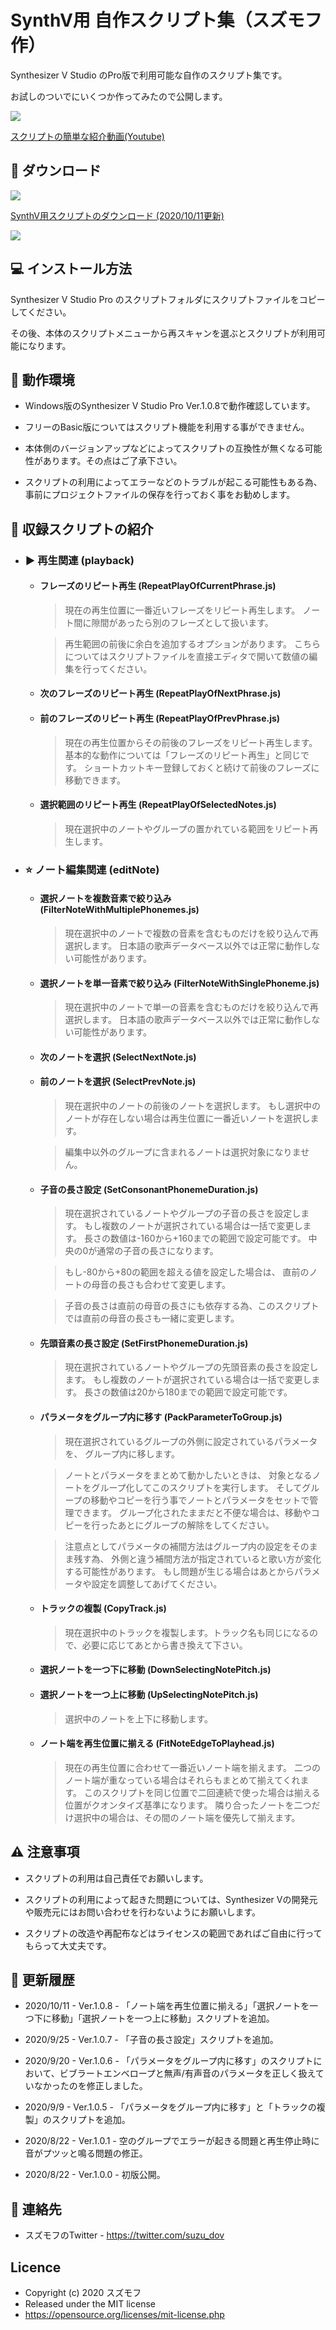 SynthV用 自作スクリプト集（スズモフ作）
====

Synthesizer V Studio のPro版で利用可能な自作のスクリプト集です。

お試しのついでにいくつか作ってみたので公開します。

[![](https://user-images.githubusercontent.com/70054457/90955074-3d7c6f00-e4b5-11ea-84fd-49d3a2c23995.jpg)](http://www.youtube.com/watch?v=pogybmk_VyU "スクリプトの紹介動画")

[スクリプトの簡単な紹介動画(Youtube)](http://www.youtube.com/watch?v=pogybmk_VyU)

## 🔽 ダウンロード

<img src="https://img.shields.io/badge/version-1.0.8-green.svg">

[SynthV用スクリプトのダウンロード (2020/10/11更新)](https://github.com/suzumof/synthv-suzu-scripts/releases/download/v1.0.8/SynthVSuzuScripts1.0.8.zip)
 
[![](https://user-images.githubusercontent.com/70054457/92500556-4355ac80-f238-11ea-8fa8-80689a4ce543.png)](https://github.com/suzumof/synthv-suzu-scripts/releases/download/v1.0.8/SynthVSuzuScripts1.0.8.zip "SynthV用スクリプトのダウンロード")


## 💻 インストール方法

Synthesizer V Studio Pro のスクリプトフォルダにスクリプトファイルをコピーしてください。

その後、本体のスクリプトメニューから再スキャンを選ぶとスクリプトが利用可能になります。

## 🧰 動作環境

- Windows版のSynthesizer V Studio Pro Ver.1.0.8で動作確認しています。

- フリーのBasic版についてはスクリプト機能を利用する事ができません。

- 本体側のバージョンアップなどによってスクリプトの互換性が無くなる可能性があります。その点はご了承下さい。

- スクリプトの利用によってエラーなどのトラブルが起こる可能性もある為、事前にプロジェクトファイルの保存を行っておく事をお勧めします。

## 🎁 収録スクリプトの紹介

- ### ▶ 再生関連 (playback)

    - #### フレーズのリピート再生 (RepeatPlayOfCurrentPhrase.js)
      
      >現在の再生位置に一番近いフレーズをリピート再生します。
      ノート間に隙間があったら別のフレーズとして扱います。
      
      >再生範囲の前後に余白を追加するオプションがあります。
      こちらについてはスクリプトファイルを直接エディタで開いて数値の編集を行ってください。

    - #### 次のフレーズのリピート再生 (RepeatPlayOfNextPhrase.js)
    - #### 前のフレーズのリピート再生 (RepeatPlayOfPrevPhrase.js)
    
      >現在の再生位置からその前後のフレーズをリピート再生します。
       基本的な動作については「フレーズのリピート再生」と同じです。
       ショートカットキー登録しておくと続けて前後のフレーズに移動できます。
      
    - #### 選択範囲のリピート再生 (RepeatPlayOfSelectedNotes.js)
    
      >現在選択中のノートやグループの置かれている範囲をリピート再生します。

- ### ⭐ ノート編集関連 (editNote)

    - #### 選択ノートを複数音素で絞り込み (FilterNoteWithMultiplePhonemes.js)
    
      >現在選択中のノートで複数の音素を含むものだけを絞り込んで再選択します。
      日本語の歌声データベース以外では正常に動作しない可能性があります。
    
    - #### 選択ノートを単一音素で絞り込み (FilterNoteWithSinglePhoneme.js)
    
      >現在選択中のノートで単一の音素を含むものだけを絞り込んで再選択します。
      日本語の歌声データベース以外では正常に動作しない可能性があります。
    
    - #### 次のノートを選択 (SelectNextNote.js)
    - #### 前のノートを選択 (SelectPrevNote.js)
      
      >現在選択中のノートの前後のノートを選択します。
      もし選択中のノートが存在しない場合は再生位置に一番近いノートを選択します。

      >編集中以外のグループに含まれるノートは選択対象になりません。
    
    - #### 子音の長さ設定 (SetConsonantPhonemeDuration.js)
      
      >現在選択されているノートやグループの子音の長さを設定します。
      もし複数のノートが選択されている場合は一括で変更します。
      長さの数値は-160から+160までの範囲で設定可能です。
      中央の0が通常の子音の長さになります。
      
      >もし-80から+80の範囲を超える値を設定した場合は、
      直前のノートの母音の長さも合わせて変更します。

      >子音の長さは直前の母音の長さにも依存する為、このスクリプトでは直前の母音の長さも一緒に変更します。

    - #### 先頭音素の長さ設定 (SetFirstPhonemeDuration.js)
      
      >現在選択されているノートやグループの先頭音素の長さを設定します。
      もし複数のノートが選択されている場合は一括で変更します。
      長さの数値は20から180までの範囲で設定可能です。

    - #### パラメータをグループ内に移す (PackParameterToGroup.js)
      
      >現在選択されているグループの外側に設定されているパラメータを、
       グループ内に移します。
       
      >ノートとパラメータをまとめて動かしたいときは、
       対象となるノートをグループ化してこのスクリプトを実行します。
       そしてグループの移動やコピーを行う事でノートとパラメータをセットで管理できます。
       グループ化されたままだと不便な場合は、移動やコピーを行ったあとにグループの解除をしてください。

      >注意点としてパラメータの補間方法はグループ内の設定をそのまま残す為、
       外側と違う補間方法が指定されていると歌い方が変化する可能性があります。
       もし問題が生じる場合はあとからパラメータや設定を調整してあげてください。

    - #### トラックの複製 (CopyTrack.js)
      
      >現在選択中のトラックを複製します。トラック名も同じになるので、必要に応じてあとから書き換えて下さい。

    - #### 選択ノートを一つ下に移動 (DownSelectingNotePitch.js)
    - #### 選択ノートを一つ上に移動 (UpSelectingNotePitch.js)
      
      >選択中のノートを上下に移動します。

    - #### ノート端を再生位置に揃える (FitNoteEdgeToPlayhead.js)
      
      >現在の再生位置に合わせて一番近いノート端を揃えます。
       二つのノート端が重なっている場合はそれらもまとめて揃えてくれます。
       このスクリプトを同じ位置で二回連続で使った場合は揃える位置がクオンタイズ基準になります。
       隣り合ったノートを二つだけ選択中の場合は、その間のノート端を優先して揃えます。

## ⚠ 注意事項

- スクリプトの利用は自己責任でお願いします。

- スクリプトの利用によって起きた問題については、Synthesizer Vの開発元や販売元にはお問い合わせを行わないようにお願いします。

- スクリプトの改造や再配布などはライセンスの範囲であればご自由に行ってもらって大丈夫です。

## 📕 更新履歴

- 2020/10/11 - Ver.1.0.8 - 「ノート端を再生位置に揃える」「選択ノートを一つ下に移動」「選択ノートを一つ上に移動」スクリプトを追加。

- 2020/9/25 - Ver.1.0.7 - 「子音の長さ設定」スクリプトを追加。

- 2020/9/20 - Ver.1.0.6 - 「パラメータをグループ内に移す」のスクリプトにおいて、ビブラートエンベロープと無声/有声音のパラメータを正しく扱えていなかったのを修正しました。

- 2020/9/9 - Ver.1.0.5 - 「パラメータをグループ内に移す」と「トラックの複製」のスクリプトを追加。

- 2020/8/22 - Ver.1.0.1 - 空のグループでエラーが起きる問題と再生停止時に音がプツッと鳴る問題の修正。

- 2020/8/22 - Ver.1.0.0 - 初版公開。

## 📩 連絡先

- スズモフのTwitter - https://twitter.com/suzu_dov

## Licence

- Copyright (c) 2020 スズモフ
- Released under the MIT license
- https://opensource.org/licenses/mit-license.php
